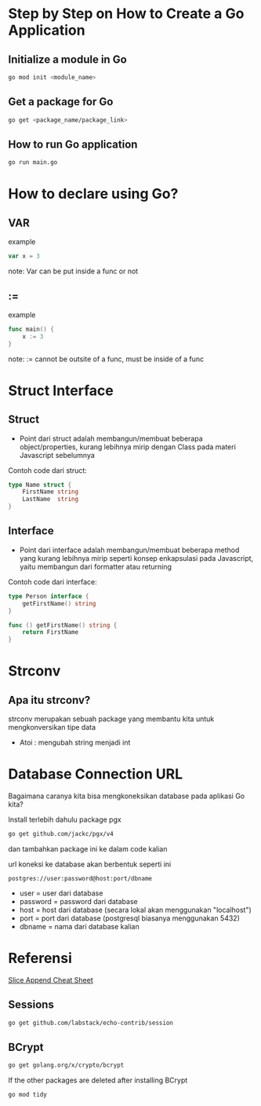 # Step by Step on How to Create a Go Application

## Initialize a module in Go

```bash
go mod init <module_name>
```

## Get a package for Go

```bash
go get <package_name/package_link>
```

## How to run Go application

```bash
go run main.go
```

# How to declare using Go?

## VAR

example

```go
var x = 3
```

note: Var can be put inside a func or not

## :=

example

```go
func main() {
    x := 3
}
```

note: := cannot be outsite of a func, must be inside of a func

# Struct Interface

## Struct

- Point dari struct adalah membangun/membuat beberapa object/properties, kurang lebihnya mirip dengan Class pada materi Javascript sebelumnya

Contoh code dari struct:

```go
type Name struct {
    FirstName string
    LastName  string
}
```

## Interface

- Point dari interface adalah membangun/membuat beberapa method yang kurang lebihnya mirip seperti konsep enkapsulasi pada Javascript, yaitu membangun dari formatter atau returning

Contoh code dari interface:

```go
type Person interface {
    getFirstName() string
}

func () getFirstName() string {
    return FirstName
}
```

# Strconv

## Apa itu strconv?

strconv merupakan sebuah package yang membantu kita untuk mengkonversikan tipe data

- Atoi : mengubah string menjadi int

# Database Connection URL

Bagaimana caranya kita bisa mengkoneksikan database pada aplikasi Go kita?

Install terlebih dahulu package pgx

```bash
go get github.com/jackc/pgx/v4
```

dan tambahkan package ini ke dalam code kalian

url koneksi ke database akan berbentuk seperti ini

`postgres://user:password@host:port/dbname`

- user = user dari database
- password = password dari database
- host = host dari database (secara lokal akan menggunakan "localhost")
- port = port dari database (postgresql biasanya menggunakan 5432)
- dbname = nama dari database kalian

# Referensi

[Slice Append Cheat Sheet](https://ueokande.github.io/go-slice-tricks/)

## Sessions

```bash
go get github.com/labstack/echo-contrib/session
```

## BCrypt

```bash
go get golang.org/x/crypto/bcrypt
```

If the other packages are deleted after installing BCrypt

```bash
go mod tidy
```
